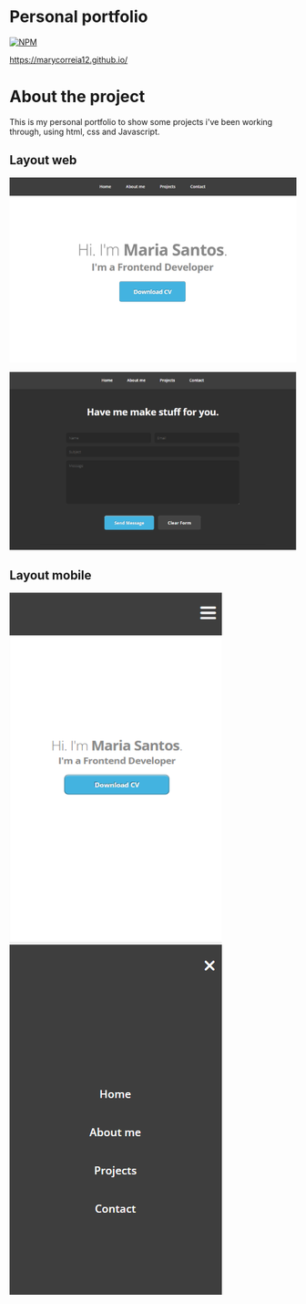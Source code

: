# Personal portfolio
[![NPM](https://img.shields.io/npm/l/react)](https://github.com/Marycorreia12/assets/blob/main/LICENSE)

https://marycorreia12.github.io/

# About the project
This is my personal portfolio to show some projects i've been working through, using html, css and Javascript.


## Layout web
![Web 1](https://github.com/Marycorreia12/assets/blob/main/home1.png)

![Web 2](https://github.com/Marycorreia12/assets/blob/main/contact1.png)


## Layout mobile
![mobile 1](https://github.com/Marycorreia12/assets/blob/main/mobile11.png)  ![mobile 2](https://github.com/Marycorreia12/assets/blob/main/mobile2.png)


